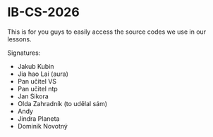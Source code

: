 # IB-CS-2026

This is for you guys to easily access the source codes we use in our lessons.

Signatures:
* Jakub Kubin
* Jia hao Lai (aura)
* Pan učitel VS
* Pan učitel ntp
* Jan Sikora
* Olda Zahradník (to udělal sám)
* Andy
* Jindra Planeta
* Dominik Novotný
